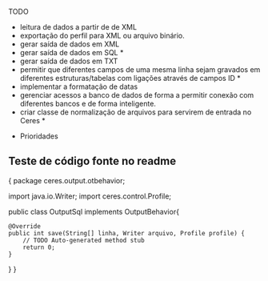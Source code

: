 TODO

- leitura de dados a partir de de XML
- exportação do perfil para XML ou arquivo binário.
- gerar saída de dados em XML
- gerar saída de dados em SQL *
- gerar saída de dados em TXT
- permitir que diferentes campos de uma mesma linha sejam gravados em diferentes estruturas/tabelas com ligações através de campos ID *
- implementar a formatação de datas
- gerenciar acessos a banco de dados de forma a permitir conexão com diferentes bancos e de forma inteligente.
- criar classe de normalização de arquivos para servirem de entrada no Ceres * 

* Prioridades
 
Teste de código fonte no readme
-------------------------------
{
package ceres.output.otbehavior;

import java.io.Writer;
import ceres.control.Profile;

public class OutputSql implements OutputBehavior{

	@Override
	public int save(String[] linha, Writer arquivo, Profile profile) {
		// TODO Auto-generated method stub
		return 0;
	}
}
}